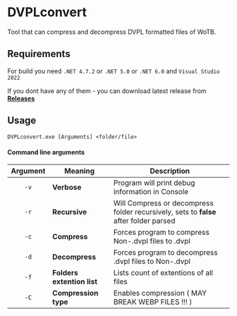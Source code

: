 # DVPLconvert
Tool that can compress and decompress DVPL formatted files of WoTB.

## Requirements

For build you need
`.NET 4.7.2` or `.NET 5.0` or `.NET 6.0` and `Visual Studio 2022`

If you dont have any of them - you can download latest release from **[Releases](https://github.com/LADIlib/DVPLconvert/releases/latest "Releases")**

## Usage

`DVPLconvert.exe [Arguments] <folder/file>`

#### Command line arguments

|Argument|Meaning|Description|
|:-:|-|-| 
|`-v`| **Verbose**|Program will print debug information in Console|
|`-r`| **Recursive**|Will Compress or decompress folder recursively, sets to **false** after folder parsed|
|`-c`|**Compress**|Forces program to compress Non-.dvpl files to .dvpl|
|`-d`|**Decompress**|Forces program to decompress .dvpl files to Non-.dvpl|
|`-f`| **Folders extention list**|Lists count of extentions of all files |
|`-C`| **Compression type**|Enables compression ( MAY BREAK WEBP FILES !!! ) |
